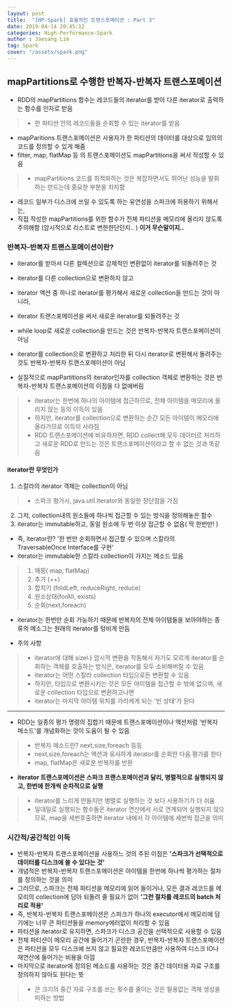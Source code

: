 ```yaml
---
layout: post
title:  "[HP-Spark] 효율적인 트랜스포메이션 : Part 3"
date: 2019-04-14 20:45:12
categories: High-Performance-Spark 
author : Jaesang Lim
tag: Spark
cover: "/assets/spark.png"
---
```


## mapPartitions로 수행한 반복자-반복자 트랜스포메이션

- RDD의 mapPartitions 함수는 레코드들의 iterator를 받아 다른 iterator로 출력하는 함수를 인자로 받음
> - 한 파티션 안의 레코드들을 순회할 수 있는 iterator를 받음

- mapParitions 트랜스포메이션은 사용자가 한 파티션의 데이터를 대상으로 임의의 코드를 정의할 수 있게 해줌
- filter, map, flatMap 등 의 트랜스포메이션도 mapPartitions을 써서 작성할 수 있음
> - mapPartitions 코드를 최적화하는 것은 복잡하면서도 뛰어난 성능을 발휘하는 만드는데 중요한 부분을 차지함

- 레코드 일부가 디스크에 쓰일 수 있도록 하는 유연성을 스파크에 허용하기 위해서는,
- 직접 작성한 mapPartitions를 위한 함수가 전체 파티션을 메모리에 올리지 않도록 주의해함 (암시적으로 리스트로 변한한단던지.. )
**이거 무슨말이지..**

### 반복자-반복자 트랜스포메이션이란?
 - iterator를 받아서 다른 컬렉션으로 강제적인 변환없이 iterator를 되돌려주는 것
 - iterator를 다른 collection으로 변환하지 않고
 - iterator 액션 중 하나로 iterator를 평가해서 새로운 collection을 만드는 것이 아니라, 
 - iterator 트랜스포메이션을 써서 새로운 iterator를 되돌려주는 것
 
 - while loop로 새로운 collection을 만드는 것은 반복자-반복자 트랜스포메이션이 아님
 - iterator를 collection으로 변환하고 처리한 뒤 다시 iterator로 변환해서 돌려주는 것도 반복자-반복자 트랜스포메이션이 아님
 
 - 실질적으로 mapPartitions의 iterator인자를 collection 객체로 변환하는 것은 반복자-반복자 트랜스포메이션의 이점을 다 없애버림
 > - iterator는 한번에 하나의 아이템에 접근하므로, 전체 아이템을 메모리에 올리지 않는 등의 이득이 있음
 > - 하지만, iterator를 collection으로 변환하는 순간 모든 아이템이 메모리에 올라가므로 이득이 사라짐
 > - RDD 트랜스포메이션에 비유하자면, RDD collect해 모두 데이터르 처리하고 새로운 RDD로 만드는 것은 트랜스포메이션이라고 할 수 없는 것과 똑같음
 
  
 
#### iterator란 무엇인가
 1. 스칼라의 iterator 객체는 collection이 아님
 > - 스파크 평가시, java.util.Iterator와 동일한 장단점을 가짐 
 
 2. 그저, collection내의 원소들에 하나씩 접근할 수 있는 방식을 정의해놓은 함수
 3. iterator는 immutable하고, 동일 원소에 두 번 이상 접근할 수 없음( 딱 한번만! )
 - 즉, iterator란? '한 번만 순회하면서 접근할 수 있으며 스칼라의 TraversableOnce Interface를 구현'
 - iterator는 immutable한 스칼라 collection이 가지는 메소드 있음
  > 1. 매핑( map, flatMap) 
  > 2. 추가 (++) 
  > 3. 합치기 (foldLeft, reduceRight, reduce)
  > 4. 원소상태(forAll, exists)
  > 5. 순회(next,foreach) 
 - iterator는 한번만 순회 가능하기 때문에 반복자의 전체 아이템들을 보아야하는 종류의 메소그는 원래의 iterator를 텅비게 만듬
 
- 주의 사항
> - iterator에 대해 size나 암시적 변환을 작동해서 자기도 모르게 iterator를 순회하는 객체를 호출하는 방식은, iterator를 모두 소비해버릴 수 있음
> - iterator는 어떤 스칼라 collection 타입으로든 변환할 수 있음
> - 하지만, 타입으로 변환시키는 것은 모든 아이템을 접근할 수 밖에 없으며, 새로운 collection 타입으로 변환하고나면 
> - iterator는 마지막 아이템 위치를 가리케게 되는 '빈 상태'가 된다
 
 ---
 
 - RDD는 일종의 평가 명령의 집합기 때문에 트랜스포메이션이나 액션처럼 '반복자 메소드'를 개념화하는 것이 도움이 될 수 있음
 > - 반복자 메소드란? next,size,foreach 등등
 > - next,size,foreach는 액션과 유사하게 iterator를 순회한 다음 평가를 한다
 > - map, flatMap은 새로운 반복자를 반환 
 
- **iterator 트랜스포메이션은 스파크 프랜스포메이션과 달리, 병렬적으로 실행되지 않고, 한번에 한개씩 순차적으로 실행**
> - iterator를 느리게 만들지만 병렬로 실행하는 것 보다 사용하기가 더 쉬움
> - 일대일로 실행되는 함수들은 iterator 연산에서 서로 연계되어 실행되지 않으므로, map을 세번호출하면 iterator 내에서 각 아이템에 세번씩 접근을 의미

 
 
### 시간적/공간적인 이득
- 반복자-반복자 트랜스포메이션을 사용하느 것의 주된 이점은 **'스파크가 선택적으로 데이터를 디스크에 쓸 수 있다는 것'**
- 개념적은 반복자-반복자 트랜스포메이션은 아이템을 한번에 하나씩 평가하는 절차를 정의하는 것을 의미
- 그러므로, 스파크는 전체 파티션을 메모리에 읽어 들이거나, 모든 결과 레코드를 메모리의 collection에 담아 되돌려 줄 필요가 없이 **'그런 절차를 레코드의 batch 처리로 적용'**
- 즉, 반복자-반복자 트랜스포메이션은 스파크가 하나의 executor에서 메모리에 담기에는 너무 큰 파티션들을 memory에러없이 처리할 수 있음
- 파티션을 iterator로 유지하면, 스파크가 디스크 공간을 선택적으로 사용할 수 있음
- 전체 파티션이 메모리 공간에 들어가기 곤란한 경우, 반복자-반복자 트랜스포메이션은 파티션을 모두 디스크에 쓰지 않고 필요한 레코드만큼만 사용하여 디스크 IO나 재연산에 들어가는 비용을 아낌
- 마지막으로 iterator에 정의된 메소드를 사용하는 것은 중간 데이터용 자료 구조를 정의하지 않아도 된다는 뜻
> - 큰 크기의 중간 자료 구조를 쓰는 횟수를 줄이는 것은 필용없는 객체 생성을 피하는 방법


